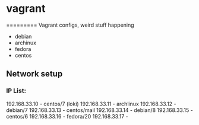 # vagrant
=========
Vagrant configs, weird stuff happening

* debian
* archinux
* fedora
* centos

## Network setup
### IP List:
192.168.33.10 - centos/7 (loki)
192.168.33.11 - archlinux
192.168.33.12 - debian/7
192.168.33.13 - centos/mail
192.168.33.14 - debian/8
192.168.33.15 - centos/6
192.168.33.16 - fedora/20
192.168.33.17 - 
